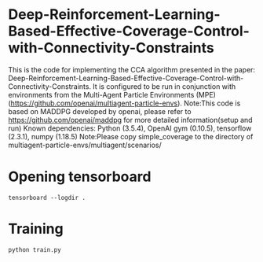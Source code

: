# Deep-Reinforcement-Learning-Based-Effective-Coverage-Control-with-Connectivity-Constraints
This is the code for implementing the CCA algorithm presented in the paper: Deep-Reinforcement-Learning-Based-Effective-Coverage-Control-with-Connectivity-Constraints. It is configured to be run in conjunction with environments from the Multi-Agent Particle Environments (MPE)(https://github.com/openai/multiagent-particle-envs). Note:This code is based on MADDPG developed by openai, please refer to https://github.com/openai/maddpg for more detailed information(setup and run)
Known dependencies: Python (3.5.4), OpenAI gym (0.10.5), tensorflow (2.3.1), numpy (1.18.5)
Note:Please copy simple_coverage to the directory of multiagent-particle-envs/multiagent/scenarios/

# Opening tensorboard
`tensorboard --logdir .`

# Training
`python train.py`
